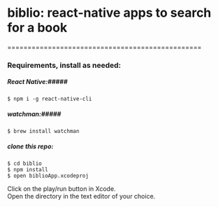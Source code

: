 # biblio: react-native apps to search for a book
================================================

### Requirements, install as needed: ###

##### React Native:#####
```
$ npm i -g react-native-cli
```

##### watchman:#####
```
$ brew install watchman
```

##### clone this repo: #####

```
$ cd biblio
$ npm install
$ open biblioApp.xcodeproj
```

Click on the play/run button in Xcode.
<br />
Open the directory in the text editor of your choice.
